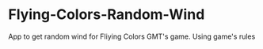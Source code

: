 # Flying-Colors-Random-Wind
App to get random wind for Fliying Colors GMT's game. Using game's rules
